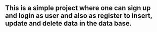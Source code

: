 ## This is a simple project where one can sign up and login as user and also as register to insert, update and delete data in the data base. 

